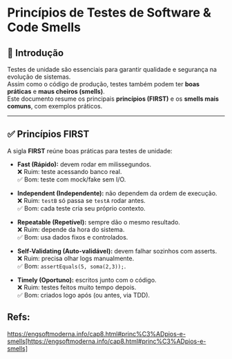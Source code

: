 # Princípios de Testes de Software & Code Smells

## 📌 Introdução
Testes de unidade são essenciais para garantir qualidade e segurança na evolução de sistemas.  
Assim como o código de produção, testes também podem ter **boas práticas** e **maus cheiros (smells)**.  
Este documento resume os principais **princípios (FIRST)** e os **smells mais comuns**, com exemplos práticos.

---

## ✅ Princípios FIRST

A sigla **FIRST** reúne boas práticas para testes de unidade:

- **Fast (Rápido):** devem rodar em milissegundos.  
  ❌ Ruim: teste acessando banco real.  
  ✅ Bom: teste com mock/fake sem I/O.

- **Independent (Independente):** não dependem da ordem de execução.  
  ❌ Ruim: `testB` só passa se `testA` rodar antes.  
  ✅ Bom: cada teste cria seu próprio contexto.

- **Repeatable (Repetível):** sempre dão o mesmo resultado.  
  ❌ Ruim: depende da hora do sistema.  
  ✅ Bom: usa dados fixos e controlados.

- **Self-Validating (Auto-validável):** devem falhar sozinhos com asserts.  
  ❌ Ruim: precisa olhar logs manualmente.  
  ✅ Bom: `assertEquals(5, soma(2,3));`.

- **Timely (Oportuno):** escritos junto com o código.  
  ❌ Ruim: testes feitos muito tempo depois.  
  ✅ Bom: criados logo após (ou antes, via TDD).

## Refs:

https://engsoftmoderna.info/cap8.html#princ%C3%ADpios-e-smells[https://engsoftmoderna.info/cap8.html#princ%C3%ADpios-e-smells]
